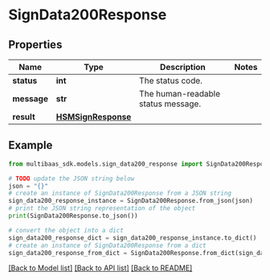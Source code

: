 # SignData200Response


## Properties

Name | Type | Description | Notes
------------ | ------------- | ------------- | -------------
**status** | **int** | The status code. | 
**message** | **str** | The human-readable status message. | 
**result** | [**HSMSignResponse**](HSMSignResponse.md) |  | 

## Example

```python
from multibaas_sdk.models.sign_data200_response import SignData200Response

# TODO update the JSON string below
json = "{}"
# create an instance of SignData200Response from a JSON string
sign_data200_response_instance = SignData200Response.from_json(json)
# print the JSON string representation of the object
print(SignData200Response.to_json())

# convert the object into a dict
sign_data200_response_dict = sign_data200_response_instance.to_dict()
# create an instance of SignData200Response from a dict
sign_data200_response_from_dict = SignData200Response.from_dict(sign_data200_response_dict)
```
[[Back to Model list]](../README.md#documentation-for-models) [[Back to API list]](../README.md#documentation-for-api-endpoints) [[Back to README]](../README.md)


